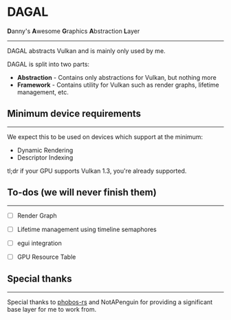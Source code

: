 # DAGAL
**D**anny's **A**wesome **G**raphics **A**bstraction **L**ayer

---
DAGAL abstracts Vulkan and is mainly only used by me.

DAGAL is split into two parts:
- **Abstraction** - Contains only abstractions for Vulkan, but nothing more
- **Framework** - Contains utility for Vulkan such as render graphs, lifetime management, etc.


## Minimum device requirements
- - -
We expect this to be used on devices which support at the minimum:
- Dynamic Rendering
- Descriptor Indexing

tl;dr if your GPU supports Vulkan 1.3, you're already supported.


## To-dos (we will never finish them)
- - -
- [ ] Render Graph
- [ ] Lifetime management using timeline semaphores
- [ ] egui integration
- [ ] GPU Resource Table


## Special thanks
- - -
Special thanks to [phobos-rs](https://github.com/NotAPenguin0/phobos-rs) and NotAPenguin for providing a significant
base layer for me to work from.